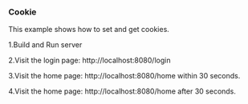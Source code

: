 ### Cookie

This example shows how to set and get cookies.

1.Build and Run server

2.Visit the login page: http://localhost:8080/login

3.Visit the home page: http://localhost:8080/home within 30 seconds.

4.Visit the home page: http://localhost:8080/home after 30 seconds.